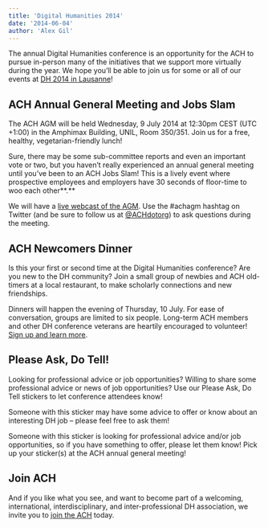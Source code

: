 ```yaml
---
title: 'Digital Humanities 2014'
date: '2014-06-04'
author: 'Alex Gil'
---
```

The annual Digital Humanities conference is an opportunity for the ACH to pursue in-person many of the initiatives that we support more virtually during the year. We hope you’ll be able to join us for some or all of our events at [DH 2014 in Lausanne](http://dh2014.org)!

## ACH Annual General Meeting and Jobs Slam

The ACH AGM will be held Wednesday, 9 July 2014 at 12:30pm CEST (UTC +1:00) in the Amphimax Building, UNIL, Room 350/351. Join us for a free, healthy, vegetarian-friendly lunch!

Sure, there may be some sub-committee reports and even an important vote or two, but you haven’t really experienced an annual general meeting until you’ve been to an ACH Jobs Slam! This is a lively event where prospective employees and employers have 30 seconds of floor-time to woo each other**.**

We will have a [live webcast of the AGM](http://dharchive.org/stream.html). Use the #achagm hashtag on Twitter (and be sure to follow us at [@ACHdotorg](http://twitter.com/achdotorg)) to ask questions during the meeting.

## ACH Newcomers Dinner

Is this your first or second time at the Digital Humanities conference? Are you new to the DH community? Join a small group of newbies and ACH old-timers at a local restaurant, to make scholarly connections and new friendships.

Dinners will happen the evening of Thursday, 10 July. For ease of conversation, groups are limited to six people. Long-term ACH members and other DH conference veterans are heartily encouraged to volunteer! [Sign up and learn more](http://bit.ly/ach-dinner-dh14).

## Please Ask, Do Tell!

Looking for professional advice or job opportunities? Willing to share some professional advice or news of job opportunities? Use our Please Ask, Do Tell stickers to let conference attendees know!

Someone with this sticker may have some advice to offer or know about an interesting DH job – please feel free to ask them!

Someone with this sticker is looking for professional advice and/or job opportunities, so if you have something to offer, please let them know! Pick up your sticker(s) at the ACH annual general meeting!

## Join ACH

And if you like what you see, and want to become part of a welcoming, international, interdisciplinary, and inter-professional DH association, we invite you to [join the ACH](https://members.ach.org/) today.